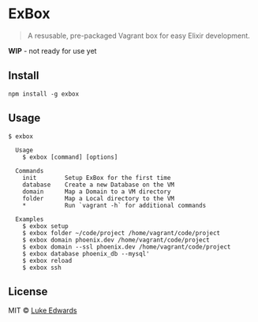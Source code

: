 # ExBox

> A resusable, pre-packaged Vagrant box for easy Elixir development.

**WIP** - not ready for use yet

## Install

```
npm install -g exbox
```

## Usage

```
$ exbox 

  Usage
    $ exbox [command] [options]
  
  Commands
    init        Setup ExBox for the first time
    database    Create a new Database on the VM
    domain      Map a Domain to a VM directory
    folder      Map a Local directory to the VM
    *           Run `vagrant -h` for additional commands

  Examples
    $ exbox setup
    $ exbox folder ~/code/project /home/vagrant/code/project
    $ exbox domain phoenix.dev /home/vagrant/code/project
    $ exbox domain --ssl phoenix.dev /home/vagrant/code/project
    $ exbox database phoenix_db --mysql'
    $ exbox reload
    $ exbox ssh
```

## License

MIT © [Luke Edwards](https://lukeed.com)
